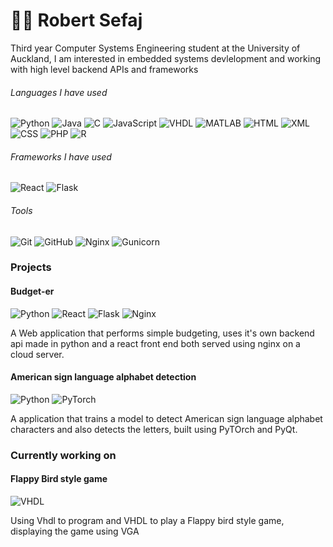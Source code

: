 # 👨‍🚀 Robert Sefaj

Third year Computer Systems Engineering student at the University of Auckland, I am interested in embedded systems devlelopment and working with high level backend APIs and frameworks

###### Languages I have used
![Python](https://img.shields.io/badge/Python-306998?style=for-the-badge&logo=python&logoColor=white)
![Java](https://img.shields.io/badge/java-%23ED8B00.svg?style=for-the-badge&logo=java&logoColor=white)
![C](https://img.shields.io/badge/C-A8B9CC?style=for-the-badge&logo=c&logoColor=white)
![JavaScript](https://img.shields.io/badge/JavaScript-F7DF1E?style=for-the-badge&logo=javascript&logoColor=black)
![VHDL](https://img.shields.io/badge/VHDL-306998?style=for-the-badge)
![MATLAB](https://img.shields.io/badge/MATLAB-004B87?style=for-the-badge)
![HTML](https://img.shields.io/badge/HTML-E44D26?style=for-the-badge&logo=html5&logoColor=white)
![XML](https://img.shields.io/badge/XML-dfe831?style=for-the-badge&logo=xml&logoColor=white)
![CSS](https://img.shields.io/badge/CSS-264DE4?style=for-the-badge&logo=css3&logoColor=white)
![PHP](https://img.shields.io/badge/php-%23777BB4.svg?style=for-the-badge&logo=php&logoColor=white)
![R](https://img.shields.io/badge/R-276DC3?style=for-the-badge&logo=r&logoColor=white)

###### Frameworks I have used
![React](https://img.shields.io/badge/React-61DAFB?style=for-the-badge&logo=react&logoColor=white)
![Flask](https://img.shields.io/badge/Flask-e3e1dc?style=for-the-badge&logo=flask&logoColor=white)

###### Tools
![Git](https://img.shields.io/badge/Git-de68a1?style=for-the-badge&logo=git&logoColor=white)
![GitHub](https://img.shields.io/badge/GitHub-000000?style=for-the-badge&logo=github&logoColor=white)
![Nginx](https://img.shields.io/badge/Nginx-41a81b?style=for-the-badge&logo=nginx&logoColor=white)
![Gunicorn](https://img.shields.io/badge/Gunicorn-1cbd92?style=for-the-badge&logo=gunicorn&logoColor=white)

### Projects
#### Budget-er
![Python](https://img.shields.io/badge/Python-306998?style=for-the-badge&logo=python&logoColor=white)
![React](https://img.shields.io/badge/React-61DAFB?style=for-the-badge&logo=react&logoColor=white)
![Flask](https://img.shields.io/badge/Flask-e3e1dc?style=for-the-badge&logo=flask&logoColor=white)
![Nginx](https://img.shields.io/badge/Nginx-41a81b?style=for-the-badge&logo=nginx&logoColor=white)

A Web application that performs simple budgeting, uses it's own backend api made in python and a react front end both served using nginx on a cloud server.

#### American sign language alphabet detection
![Python](https://img.shields.io/badge/Python-306998?style=for-the-badge&logo=python&logoColor=white)
![PyTorch](https://img.shields.io/badge/PyTorch-306998?style=for-the-badge&logo=pytorch&logoColor=white)

A application that trains a model to detect American sign language alphabet characters and also detects the letters, 
built using PyTOrch and PyQt.

### Currently working on
#### Flappy Bird style game 
![VHDL](https://img.shields.io/badge/VHDL-306998?style=for-the-badge)

Using Vhdl to program and VHDL to play a Flappy bird style game, displaying the game using VGA

